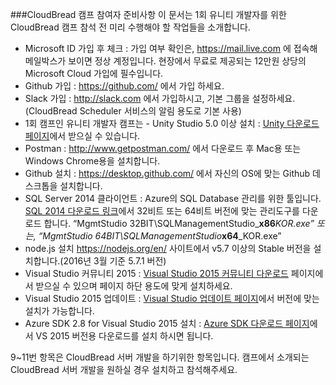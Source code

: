 ###CloudBread 캠프 참여자 준비사항
이 문서는 1회 유니티 개발자를 위한 CloudBread 캠프 참석 전 미리 수행해야 할 작업들을 소개합니다.

- Microsoft ID 가입 후 체크 : 가입 여부 확인은, https://mail.live.com 에 접속해 메일박스가 보이면 정상 계정입니다. 현장에서 무료로 제공되는 12만원 상당의 Microsoft Cloud 가입에 필수입니다.
- Github 가입 : https://github.com/ 에서 가입 하세요.
- Slack 가입 : http://slack.com 에서 가입하시고, 기본 그룹을 설정하세요.(CloudBread Scheduler 서비스의 알림 용도로 기본 사용)
- 1회 캠프인 유니티 개발자 캠프는 - Unity Studio 5.0 이상 설치 : [Unity 다운로드 페이지](http://unity3d.com/kr/get-unity/download?ref=personal)에서 받으실 수 있습니다.
- Postman  : http://www.getpostman.com/ 에서 다운로드 후 Mac용 또는 Windows Chrome용을 설치합니다.
- Github 설치 : https://desktop.github.com/ 에서 자신의 OS에 맞는 Github 데스크톱을 설치합니다.
- SQL Server 2014 클라이언트 : Azure의 SQL Database 관리를 위한 툴입니다. [SQL 2014 다운로드 링크](https://www.microsoft.com/ko-KR/download/details.aspx?id=42299)에서 32비트 또는 64비트 버전에 맞는 관리도구를 다운로드 합니다. “MgmtStudio 32BIT\SQLManagementStudio_**x86**_KOR.exe” 또는, “MgmtStudio 64BIT\SQLManagementStudio_**x64**_KOR.exe”
- node.js 설치 https://nodejs.org/en/ 사이트에서 v5.7 이상의 Stable 버전을 설치합니다.(2016년 3월 기준 5.7.1 버전)
- Visual Studio 커뮤니티 2015 : [Visual Studio 2015 커뮤니티 다운로드](https://www.visualstudio.com/ko-kr/products/visual-studio-community-vs.aspx) 페이지에서 받으실 수 있으며 페이지 하단 용도에 맞게 설치하세요.
- Visual Studio 2015 업데이트 : [Visual Studio 업데이트 페이지](https://www.microsoft.com/en-US/download/details.aspx?id=49989)에서 버전에 맞는 설치가 가능합니다.
- Azure SDK 2.8 for Visual Studio 2015 설치 : [Azure SDK 다운로드 페이지](https://azure.microsoft.com/en-us/downloads/)에서 VS 2015 버전용 다운로드를 설치 하시면 됩니다.

9~11번 항목은 CloudBread 서버 개발을 하기위한 항목입니다. 캠프에서 소개되는 CloudBread 서버 개발을 원하실 경우 설치하고 참석해주세요.